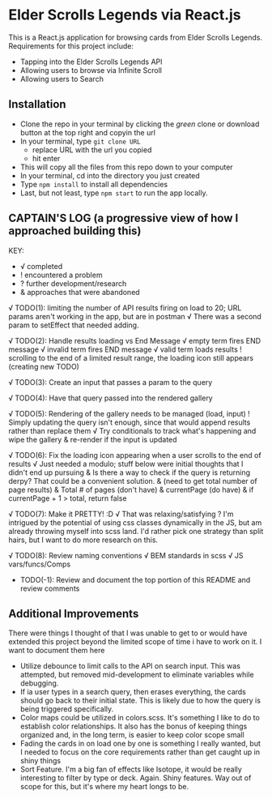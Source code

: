 # Elder Scrolls Legends via React.js

This is a React.js application for browsing cards from Elder Scrolls Legends. Requirements for this project include:

- Tapping into the Elder Scrolls Legends API
- Allowing users to browse via Infinite Scroll
- Allowing users to Search

## Installation
- Clone the repo in your terminal by clicking the _green_ clone or download button at the top right and copyin the url
- In your terminal, type ```git clone URL```
  - replace URL with the url you copied
  - hit enter
- This will copy all the files from this repo down to your computer
- In your terminal, cd into the directory you just created
- Type ```npm install``` to install all dependencies
- Last, but not least, type ```npm start``` to run the app locally.

## CAPTAIN'S LOG (a progressive view of how I approached building this)
KEY:
- √ completed
- ! encountered a problem
- ? further development/research
- & approaches that were abandoned

 √ TODO(1): limiting the number of API results firing on load to 20; URL params aren't working in the app, but are in postman
  √ There was a second param to setEffect that needed adding.

 √ TODO(2): Handle results loading vs End Message
  √ empty term fires END message 
  √ invalid term fires END message
  √ valid term loads results
  ! scrolling to the end of a limited result range, the loading icon still appears (creating new TODO)

 √ TODO(3): Create an input that passes a param to the query

 √ TODO(4): Have that query passed into the rendered gallery

 √ TODO(5): Rendering of the gallery needs to be managed (load, input)
  ! Simply updating the query isn't enough, since that would append results rather than replace them
    √ Try conditionals to track what's happening and wipe the gallery & re-render if the input is updated

 √ TODO(6): Fix the loading icon appearing when a user scrolls to the end of results
  √ Just needed a modulo; stuff below were initial thoughts that I didn't end up pursuing
    & Is there a way to check if the query is returning derpy? That could be a convenient solution.
    & (need to get total number of page results)
      & Total # of pages (don't have)
      & currentPage (do have)
      & if currentPage + 1 > total, return false

 √ TODO(7): Make it PRETTY! :D
  √ That was relaxing/satisfying
  ? I'm intrigued by the potential of using css classes dynamically in the JS, but am already throwing myself into scss land. I'd rather pick one strategy than split hairs, but I want to do more research on this.

 √ TODO(8): Review naming conventions
  √ BEM standards in scss
  √ JS vars/funcs/Comps

 - TODO(-1): Review and document the top portion of this README and review comments


## Additional Improvements
There were things I thought of that I was unable to get to or would have extended this project beyond the limited scope of time i have to work on it. I want to document them here

- Utilize debounce to limit calls to the API on search input. This was attempted, but removed mid-development to eliminate variables while debugging. 
- If ia user types in a search query, then erases everything, the cards should go back to their initial state. This is likely due to how the query is being triggered specifically.
- Color maps could be utilized in colors.scss. It's something I like to do to establish color relationships. It also has the bonus of keeping things organized and, in the long term, is easier to keep color scope small
- Fading the cards in on load one by one is something I really wanted, but I needed to focus on the core requirements rather than get caught up in shiny things
- Sort Feature. I'm a big fan of effects like Isotope, it would be really interesting to filter by type or deck. Again. Shiny features. Way out of scope for this, but it's where my heart longs to be.
